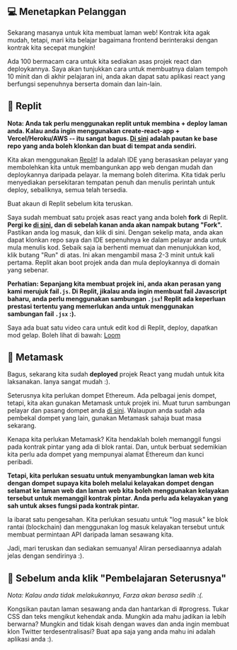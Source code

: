 💻 Menetapkan Pelanggan
------------------

Sekarang masanya untuk kita membuat laman web! Kontrak kita agak mudah, tetapi, mari kita belajar bagaimana frontend berinteraksi dengan kontrak kita secepat mungkin!  

Ada 100 bermacam cara untuk kita sediakan asas projek react dan deploykannya. Saya akan tunjukkan cara untuk membuatnya dalam tempoh 10 minit dan di akhir pelajaran ini, anda akan dapat satu aplikasi react yang berfungsi sepenuhnya berserta domain dan lain-lain.

🤯 Replit
---------

**Nota: Anda tak perlu menggunakan replit untuk membina + deploy laman anda. Kalau anda ingin menggunakan create-react-app + Vercel/Heroku/AWS -- itu sangat bagus. [Di sini](https://github.com/buildspace/waveportal-starter-project) adalah pautan ke base repo yang anda boleh klonkan dan buat di tempat anda sendiri.**  

Kita akan menggunakan [Replit](https://replit.com/~)! Ia adalah IDE yang berasaskan pelayar yang membolehkan kita untuk membangunkan app web dengan mudah dan deploykannya daripada pelayar. Ia memang boleh diterima. Kita tidak perlu menyediakan persekitaran tempatan penuh dan menulis perintah untuk deploy, sebaliknya, semua telah tersedia.

Buat akaun di Replit sebelum kita teruskan.

Saya sudah membuat satu projek asas react yang anda boleh **fork** di Replit. **Pergi ke [di sini](https://replit.com/@adilanchian/waveportal-starter-project?v=1), dan di sebelah kanan anda akan nampak butang "Fork".** Pastikan anda log masuk, dan klik di sini. Dengan sekelip mata, anda akan dapat klonkan repo saya dan IDE sepenuhnya ke dalam pelayar anda untuk mula menulis kod. Sebaik saja ia berhenti memuat dan menunjukkan kod, klik butang "Run" di atas. Ini akan mengambil masa 2-3 minit untuk kali pertama. Replit akan boot projek anda dan mula deploykannya di domain yang sebenar.

**Perhatian: Sepanjang kita membuat projek ini, anda akan perasan yang kami merujuk fail`.js`. Di Replit, jikalau anda ingin membuat fail Javascript baharu, anda perlu menggunakan sambungan `.jsx`! Replit ada keperluan prestasi tertentu yang memerlukan anda untuk menggunakan sambungan fail `.jsx` :).**

Saya ada buat satu video cara untuk edit kod di Replit, deploy, dapatkan mod gelap. Boleh lihat di bawah:
[Loom](https://www.loom.com/share/babd8d81b83b4af2a196d6ea656e379a)  

🦊 Metamask
-----------

Bagus, sekarang kita sudah **deployed** projek React yang mudah untuk kita laksanakan. Ianya sangat mudah :).

Seterusnya kita perlukan dompet Ethereum. Ada pelbagai jenis dompet, tetapi, kita akan gunakan Metamask untuk projek ini. Muat turun sambungan pelayar dan pasang dompet anda [di sini](https://metamask.io/download.html). Walaupun anda sudah ada pembekal dompet yang lain, gunakan Metamask sahaja buat masa sekarang.

Kenapa kita perlukan Metamask? Kita hendaklah boleh memanggil fungsi pada kontrak pintar yang ada di blok rantai. Dan, untuk berbuat sedemikian kita perlu ada dompet yang mempunyai alamat Ethereum dan kunci peribadi.

**Tetapi, kita perlukan sesuatu untuk menyambungkan laman web kita dengan dompet supaya kita boleh melalui kelayakan dompet dengan selamat ke laman web dan laman web kita boleh menggunakan kelayakan tersebut untuk memanggil kontrak pintar. Anda perlu ada kelayakan yang sah untuk akses fungsi pada kontrak pintar.**   

Ia ibarat satu pengesahan. Kita perlukan sesuatu untuk "log masuk" ke blok rantai (blockchain) dan menggunakan log masuk kelayakan tersebut untuk membuat permintaan API daripada laman sesawang kita.

Jadi, mari teruskan dan sediakan semuanya! Aliran persediaannya adalah jelas dengan sendirinya :).

🚨 Sebelum anda klik "Pembelajaran Seterusnya"
-------------------------------------------

*Nota: Kalau anda tidak melakukannya, Farza akan berasa sedih :(.*

Kongsikan pautan laman sesawang anda dan hantarkan di #progress. Tukar CSS dan teks mengikut kehendak anda. Mungkin ada mahu jadikan ia lebih berwarna? Mungkin and tidak kisah dengan waves dan anda ingin membuat klon Twitter terdesentralisasi? Buat apa saja yang anda mahu ini adalah aplikasi anda :).

